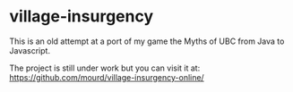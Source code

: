 # village-insurgency

This is an old attempt at a port of my game the Myths of UBC from Java to Javascript.

The project is still under work but you can visit it at: <https://github.com/mourd/village-insurgency-online/>
